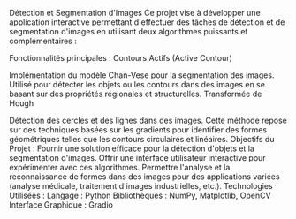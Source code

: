 Détection et Segmentation d'Images
Ce projet vise à développer une application interactive permettant d'effectuer des tâches de détection et de segmentation d'images en utilisant deux algorithmes puissants et complémentaires :

Fonctionnalités principales :
Contours Actifs (Active Contour)

Implémentation du modèle Chan-Vese pour la segmentation des images.
Utilisé pour détecter les objets ou les contours dans des images en se basant sur des propriétés régionales et structurelles.
Transformée de Hough

Détection des cercles et des lignes dans des images.
Cette méthode repose sur des techniques basées sur les gradients pour identifier des formes géométriques telles que les contours circulaires et linéaires.
Objectifs du Projet :
Fournir une solution efficace pour la détection d'objets et la segmentation d'images.
Offrir une interface utilisateur interactive pour expérimenter avec ces algorithmes.
Permettre l'analyse et la reconnaissance de formes dans des images pour des applications variées (analyse médicale, traitement d'images industrielles, etc.).
Technologies Utilisées :
Langage : Python
Bibliothèques : NumPy, Matplotlib, OpenCV
Interface Graphique : Gradio
